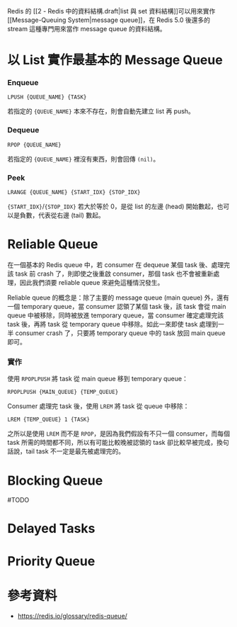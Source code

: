Redis 的 [[2 - Redis 中的資料結構.draft|list 與 set 資料結構]]可以用來實作 [[Message-Queuing System|message queue]]，在 Redis 5.0 後還多的 stream 這種專門用來當作 message queue 的資料結構。

# 以 List 實作最基本的 Message Queue

### Enqueue

```plaintext
LPUSH {QUEUE_NAME} {TASK}
```

若指定的 `{QUEUE_NAME}` 本來不存在，則會自動先建立 list 再 push。

### Dequeue

```plaintext
RPOP {QUEUE_NAME}
```

若指定的 `{QUEUE_NAME}` 裡沒有東西，則會回傳 `(nil)`。

### Peek

```plaintext
LRANGE {QUEUE_NAME} {START_IDX} {STOP_IDX}
```

`{START_IDX}`/`{STOP_IDX}` 若大於等於 0，是從 list 的左邊 (head) 開始數起，也可以是負數，代表從右邊 (tail) 數起。

# Reliable Queue

在一個基本的 Redis queue 中，若 consumer 在 dequeue 某個 task 後、處理完該 task 前 crash 了，則即使之後重啟 consumer，那個 task 也不會被重新處理，因此我們須要 reliable queue 來避免這種情況發生。

Reliable queue 的概念是：除了主要的 message queue (main queue) 外，還有一個 temporary queue，當 consumer 認領了某個 task 後，該 task 會從 main queue 中被移除，同時被放進 temporary queue，當 consumer 確定處理完該 task 後，再將 task 從 temporary queue 中移除。如此一來即使 task 處理到一半 consumer crash 了，只要將 temporary queue 中的 task 放回 main queue 即可。

### 實作

使用 `RPOPLPUSH` 將 task 從 main queue 移到 temporary queue：

```plaintext
RPOPLPUSH {MAIN_QUEUE} {TEMP_QUEUE}
```

Consumer 處理完 task 後，使用 `LREM` 將 task 從 queue 中移除：

```plaintext
LREM {TEMP_QUEUE} 1 {TASK}
```

之所以是使用 `LREM` 而不是 `RPOP`，是因為我們假設有不只一個 consumer，而每個 task 所需的時間都不同，所以有可能比較晚被認領的 task 卻比較早被完成，換句話說，tail task 不一定是最先被處理完的。

# Blocking Queue

#TODO 

# Delayed Tasks

# Priority Queue

# 參考資料

- <https://redis.io/glossary/redis-queue/>

